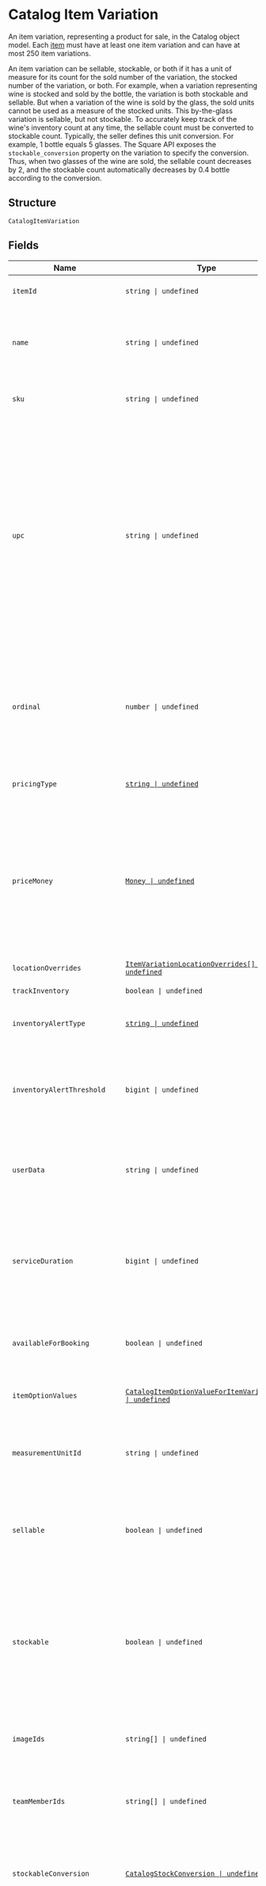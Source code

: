 
# Catalog Item Variation

An item variation, representing a product for sale, in the Catalog object model. Each [item](../../doc/models/catalog-item.md) must have at least one
item variation and can have at most 250 item variations.

An item variation can be sellable, stockable, or both if it has a unit of measure for its count for the sold number of the variation, the stocked
number of the variation, or both. For example, when a variation representing wine is stocked and sold by the bottle, the variation is both
stockable and sellable. But when a variation of the wine is sold by the glass, the sold units cannot be used as a measure of the stocked units. This by-the-glass
variation is sellable, but not stockable. To accurately keep track of the wine's inventory count at any time, the sellable count must be
converted to stockable count. Typically, the seller defines this unit conversion. For example, 1 bottle equals 5 glasses. The Square API exposes
the `stockable_conversion` property on the variation to specify the conversion. Thus, when two glasses of the wine are sold, the sellable count
decreases by 2, and the stockable count automatically decreases by 0.4 bottle according to the conversion.

## Structure

`CatalogItemVariation`

## Fields

| Name | Type | Tags | Description |
|  --- | --- | --- | --- |
| `itemId` | `string \| undefined` | Optional | The ID of the `CatalogItem` associated with this item variation. |
| `name` | `string \| undefined` | Optional | The item variation's name. This is a searchable attribute for use in applicable query filters, and its value length is of Unicode code points.<br>**Constraints**: *Maximum Length*: `255` |
| `sku` | `string \| undefined` | Optional | The item variation's SKU, if any. This is a searchable attribute for use in applicable query filters. |
| `upc` | `string \| undefined` | Optional | The universal product code (UPC) of the item variation, if any. This is a searchable attribute for use in applicable query filters.<br><br>The value of this attribute should be a number of 12-14 digits long.  This restriction is enforced on the Square Seller Dashboard,<br>Square Point of Sale or Retail Point of Sale apps, where this attribute shows in the GTIN field. If a non-compliant UPC value is assigned<br>to this attribute using the API, the value is not editable on the Seller Dashboard, Square Point of Sale or Retail Point of Sale apps<br>unless it is updated to fit the expected format. |
| `ordinal` | `number \| undefined` | Optional | The order in which this item variation should be displayed. This value is read-only. On writes, the ordinal<br>for each item variation within a parent `CatalogItem` is set according to the item variations's<br>position. On reads, the value is not guaranteed to be sequential or unique. |
| `pricingType` | [`string \| undefined`](../../doc/models/catalog-pricing-type.md) | Optional | Indicates whether the price of a CatalogItemVariation should be entered manually at the time of sale. |
| `priceMoney` | [`Money \| undefined`](../../doc/models/money.md) | Optional | Represents an amount of money. `Money` fields can be signed or unsigned.<br>Fields that do not explicitly define whether they are signed or unsigned are<br>considered unsigned and can only hold positive amounts. For signed fields, the<br>sign of the value indicates the purpose of the money transfer. See<br>[Working with Monetary Amounts](https://developer.squareup.com/docs/build-basics/working-with-monetary-amounts)<br>for more information. |
| `locationOverrides` | [`ItemVariationLocationOverrides[] \| undefined`](../../doc/models/item-variation-location-overrides.md) | Optional | Per-location price and inventory overrides. |
| `trackInventory` | `boolean \| undefined` | Optional | If `true`, inventory tracking is active for the variation. |
| `inventoryAlertType` | [`string \| undefined`](../../doc/models/inventory-alert-type.md) | Optional | Indicates whether Square should alert the merchant when the inventory quantity of a CatalogItemVariation is low. |
| `inventoryAlertThreshold` | `bigint \| undefined` | Optional | If the inventory quantity for the variation is less than or equal to this value and `inventory_alert_type`<br>is `LOW_QUANTITY`, the variation displays an alert in the merchant dashboard.<br><br>This value is always an integer. |
| `userData` | `string \| undefined` | Optional | Arbitrary user metadata to associate with the item variation. This attribute value length is of Unicode code points.<br>**Constraints**: *Maximum Length*: `255` |
| `serviceDuration` | `bigint \| undefined` | Optional | If the `CatalogItem` that owns this item variation is of type<br>`APPOINTMENTS_SERVICE`, then this is the duration of the service in milliseconds. For<br>example, a 30 minute appointment would have the value `1800000`, which is equal to<br>30 (minutes) * 60 (seconds per minute) * 1000 (milliseconds per second). |
| `availableForBooking` | `boolean \| undefined` | Optional | If the `CatalogItem` that owns this item variation is of type<br>`APPOINTMENTS_SERVICE`, a bool representing whether this service is available for booking. |
| `itemOptionValues` | [`CatalogItemOptionValueForItemVariation[] \| undefined`](../../doc/models/catalog-item-option-value-for-item-variation.md) | Optional | List of item option values associated with this item variation. Listed<br>in the same order as the item options of the parent item. |
| `measurementUnitId` | `string \| undefined` | Optional | ID of the ‘CatalogMeasurementUnit’ that is used to measure the quantity<br>sold of this item variation. If left unset, the item will be sold in<br>whole quantities. |
| `sellable` | `boolean \| undefined` | Optional | Whether this variation can be sold. The inventory count of a sellable variation indicates<br>the number of units available for sale. When a variation is both stockable and sellable,<br>its sellable inventory count can be smaller than or equal to its stockable count. |
| `stockable` | `boolean \| undefined` | Optional | Whether stock is counted directly on this variation (TRUE) or only on its components (FALSE).<br>When a variation is both stockable and sellable, the inventory count of a stockable variation keeps track of the number of units of this variation in stock<br>and is not an indicator of the number of units of the variation that can be sold. |
| `imageIds` | `string[] \| undefined` | Optional | The IDs of images associated with this `CatalogItemVariation` instance.<br>These images will be shown to customers in Square Online Store. |
| `teamMemberIds` | `string[] \| undefined` | Optional | Tokens of employees that can perform the service represented by this variation. Only valid for<br>variations of type `APPOINTMENTS_SERVICE`. |
| `stockableConversion` | [`CatalogStockConversion \| undefined`](../../doc/models/catalog-stock-conversion.md) | Optional | Represents the rule of conversion between a stockable [CatalogItemVariation](../../doc/models/catalog-item-variation.md)<br>and a non-stockable sell-by or receive-by `CatalogItemVariation` that<br>share the same underlying stock. |
| `itemVariationVendorInfoIds` | `string[] \| undefined` | Optional | A list of ids of [CatalogItemVariationVendorInfo](entity:CatalogItemVariationVendorInfo) objects that<br>reference this ItemVariation. (Deprecated in favor of item_variation_vendor_infos) |

## Example (as JSON)

```json
{
  "item_id": "item_id0",
  "name": "name0",
  "sku": "sku4",
  "upc": "upc2",
  "ordinal": 80,
  "pricing_type": "FIXED_PRICING",
  "price_money": {
    "amount": 202,
    "currency": "BBD"
  },
  "location_overrides": [
    {
      "location_id": "location_id5",
      "price_money": {
        "amount": 155,
        "currency": "GYD"
      },
      "pricing_type": "VARIABLE_PRICING",
      "track_inventory": true,
      "inventory_alert_type": "LOW_QUANTITY",
      "inventory_alert_threshold": 19,
      "sold_out": true,
      "sold_out_valid_until": "sold_out_valid_until9"
    },
    {
      "location_id": "location_id6",
      "price_money": {
        "amount": 156,
        "currency": "HKD"
      },
      "pricing_type": "FIXED_PRICING",
      "track_inventory": false,
      "inventory_alert_type": "NONE",
      "inventory_alert_threshold": 20,
      "sold_out": false,
      "sold_out_valid_until": "sold_out_valid_until0"
    },
    {
      "location_id": "location_id7",
      "price_money": {
        "amount": 157,
        "currency": "HNL"
      },
      "pricing_type": "VARIABLE_PRICING",
      "track_inventory": true,
      "inventory_alert_type": "LOW_QUANTITY",
      "inventory_alert_threshold": 21,
      "sold_out": true,
      "sold_out_valid_until": "sold_out_valid_until1"
    }
  ],
  "track_inventory": false,
  "inventory_alert_type": "NONE",
  "inventory_alert_threshold": 174,
  "user_data": "user_data6",
  "service_duration": 86,
  "available_for_booking": false,
  "item_option_values": [
    {
      "item_option_id": "item_option_id1",
      "item_option_value_id": "item_option_value_id1"
    },
    {
      "item_option_id": "item_option_id2",
      "item_option_value_id": "item_option_value_id0"
    },
    {
      "item_option_id": "item_option_id3",
      "item_option_value_id": "item_option_value_id9"
    }
  ],
  "measurement_unit_id": "measurement_unit_id0",
  "sellable": false,
  "stockable": false,
  "image_ids": [
    "image_ids5",
    "image_ids6",
    "image_ids7"
  ],
  "team_member_ids": [
    "team_member_ids7",
    "team_member_ids8"
  ],
  "stockable_conversion": {
    "stockable_item_variation_id": "stockable_item_variation_id2",
    "stockable_quantity": "stockable_quantity0",
    "nonstockable_quantity": "nonstockable_quantity2"
  },
  "item_variation_vendor_info_ids": [
    "item_variation_vendor_info_ids9"
  ]
}
```

